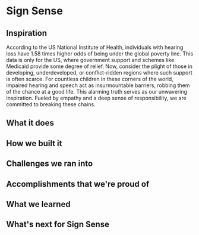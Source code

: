 # Sign Sense
## Inspiration
According to the US National Institute of Health, individuals with hearing loss have 1.58 times higher odds of being under the global poverty line. This data is only for the US, where government support and schemes like Medicaid provide some degree of relief. Now, consider the plight of those in developing, underdeveloped, or conflict-ridden regions where such support is often scarce. For countless children in these corners of the world, impaired hearing and speech act as insurmountable barriers, robbing them of the chance at a good life. This alarming truth serves as our unwavering inspiration. Fueled by empathy and a deep sense of responsibility, we are committed to breaking these chains.

## What it does

## How we built it

## Challenges we ran into

## Accomplishments that we're proud of

## What we learned

## What's next for Sign Sense

